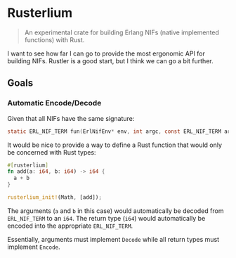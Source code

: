 # Rusterlium

> An experimental crate for building Erlang NIFs (native implemented functions)
> with Rust.

I want to see how far I can go to provide the most ergonomic API for building
NIFs. Rustler is a good start, but I think we can go a bit further.

## Goals

### Automatic Encode/Decode

Given that all NIFs have the same signature:

```c
static ERL_NIF_TERM fun(ErlNifEnv* env, int argc, const ERL_NIF_TERM argv[])
```

It would be nice to provide a way to define a Rust function that would only be
concerned with Rust types:

```rust
#[rusterlium]
fn add(a: i64, b: i64) -> i64 {
  a + b
}

rusterlium_init!(Math, [add]);
```

The arguments (`a` and `b` in this case) would automatically be decoded from
`ERL_NIF_TERM` to an `i64`. The return type (`i64`) would automatically be
encoded into the appropriate `ERL_NIF_TERM`.

Essentially, arguments must implement `Decode` while all return types must
implement `Encode`.

